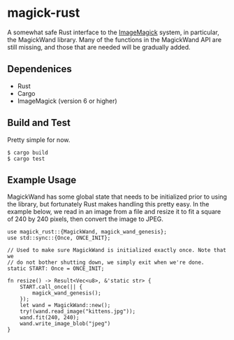 # magick-rust

A somewhat safe Rust interface to the [ImageMagick](http://www.imagemagick.org/) system, in particular, the MagickWand library. Many of the functions in the MagickWand API are still missing, and those that are needed will be gradually added.

## Dependenices

* Rust
* Cargo
* ImageMagick (version 6 or higher)

## Build and Test

Pretty simple for now.

```
$ cargo build
$ cargo test
```

## Example Usage

MagickWand has some global state that needs to be initialized prior to using the library, but fortunately Rust makes handling this pretty easy. In the example below, we read in an image from a file and resize it to fit a square of 240 by 240 pixels, then convert the image to JPEG.

```
use magick_rust::{MagickWand, magick_wand_genesis};
use std::sync::{Once, ONCE_INIT};

// Used to make sure MagickWand is initialized exactly once. Note that we
// do not bother shutting down, we simply exit when we're done.
static START: Once = ONCE_INIT;

fn resize() -> Result<Vec<u8>, &'static str> {
    START.call_once(|| {
        magick_wand_genesis();
    });
    let wand = MagickWand::new();
    try!(wand.read_image("kittens.jpg"));
    wand.fit(240, 240);
    wand.write_image_blob("jpeg")
}
```
